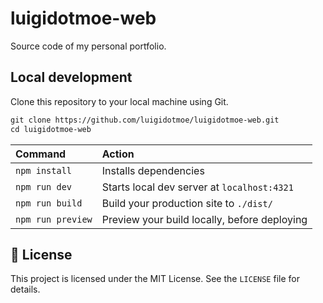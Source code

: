# luigidotmoe-web
Source code of my personal portfolio.

## Local development
Clone this repository to your local machine using Git.

```scheme
git clone https://github.com/luigidotmoe/luigidotmoe-web.git
cd luigidotmoe-web
```

| Command           | Action                                       |
| :---------------- | :------------------------------------------- |
| `npm install`     | Installs dependencies                        |
| `npm run dev`     | Starts local dev server at `localhost:4321`  |
| `npm run build`   | Build your production site to `./dist/`      |
| `npm run preview` | Preview your build locally, before deploying |

## 📃 License
This project is licensed under the MIT License. See the `LICENSE` file for details.
